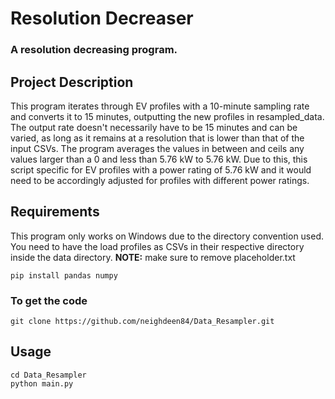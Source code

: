 # Resolution Decreaser
### A resolution decreasing program.


## Project Description
This program iterates through EV profiles with a 10-minute sampling rate and converts it to 15 minutes, outputting the new profiles in resampled_data. The output rate doesn't necessarily have to be 15 minutes and can be varied, as long as it remains at a resolution that is lower than that of the input CSVs. The program averages the values in between and ceils any values larger than a 0 and less than 5.76 kW to 5.76 kW. Due to this, this script specific for EV profiles with a power rating of 5.76 kW and it would need to be accordingly adjusted for profiles with different power ratings.

## Requirements
This program only works on Windows due to the directory convention used. 
You need to have the load profiles as CSVs in their respective directory inside the data directory. **NOTE:** make sure to remove placeholder.txt
```
pip install pandas numpy
```

### To get the code
```
git clone https://github.com/neighdeen84/Data_Resampler.git
```


## Usage
```
cd Data_Resampler
python main.py
```



